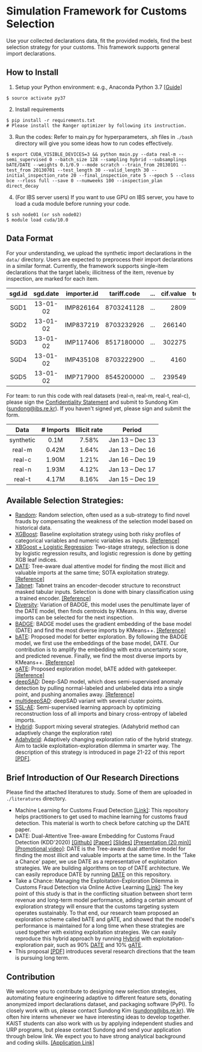 # Simulation Framework for Customs Selection 

Use your collected declarations data, fit the provided models, find the best selection strategy for your customs. 
This framework supports general import declarations. 



## How to Install  

1. Setup your Python environment: e.g., Anaconda Python 3.7 [[Guide]](https://docs.conda.io/projects/conda/en/latest/user-guide/tasks/manage-environments.html)
```
$ source activate py37 
```

2. Install requirements 
```
$ pip install -r requirements.txt
# Please install the Ranger optimizer by following its instruction.
```

3. Run the codes: Refer to main.py for hyperparameters, .sh files in `./bash` directory will give you some ideas how to run codes effectively. 
```
$ export CUDA_VISIBLE_DEVICES=3 && python main.py --data real-m --semi_supervised 0 --batch_size 128 --sampling hybrid --subsamplings bATE/DATE --weights 0.1/0.9 --mode scratch --train_from 20130101 --test_from 20130701 --test_length 30 --valid_length 30 --initial_inspection_rate 20 --final_inspection_rate 5 --epoch 5 --closs bce --rloss full --save 0 --numweeks 100 --inspection_plan direct_decay
```

4. (For IBS server users) If you want to use GPU on IBS server, you have to load a cuda module before running your code. 
```
$ ssh node01 (or ssh node02)
$ module load cuda/10.0
```


## Data Format
For your understanding, we upload the synthetic import declarations in the `data/` directory.
Users are expected to preprocess their import declarations in a similar format.
Currently, the framework supports single-item declarations that the target labels; illicitness of the item, revenue by inspection, are marked for each item.

|sgd.id|sgd.date  |importer.id| tariff.code| ... |cif.value|total.taxes|illicit|revenue|
|:----:|:--------:|:---------:|:----------:|:---:|--------:|----------:|:-----:|------:|
| SGD1 | 13-01-02 | IMP826164 |8703241128  | ... |2809     | 647       | 0     | 0     |
| SGD2 | 13-01-02 | IMP837219 |8703232926  | ... |266140   | 3262      | 0     | 0     |
| SGD3 | 13-01-02 | IMP117406 |8517180000  | ... |302275   | 5612      | 0     | 0     | 
| SGD4 | 13-01-02 | IMP435108 |8703222900  | ... |4160     | 514       | 0     | 0     |
| SGD5 | 13-01-02 | IMP717900 |8545200000  | ... |239549   | 397       | 1     | 980   |

For team: to run this code with real datasets (real-n, real-m, real-t, real-c), please sign the [Confidentiality Statement](./data/Confidentiality_Statement.docx) and submit to Sundong Kim (sundong@ibs.re.kr). If you haven't signed yet, please sign and submit the form.

|Data       |# Imports |Illicit rate| Period           |
|:---------:|:--------:|:----------:|:----------------:|
| synthetic | 0.1M     | 7.58%      | Jan 13 – Dec 13  |
| real-m    | 0.42M    | 1.64%      | Jan 13 – Dec 16  |
| real-c    | 1.90M    | 1.21%      | Jan 16 – Dec 19  |
| real-n    | 1.93M    | 4.12%      | Jan 13 – Dec 17  |
| real-t    | 4.17M    | 8.16%      | Jan 15 – Dec 19  |



## Available Selection Strategies:
* [Random](./query_strategies/random.py): Random selection, often used as a sub-strategy to find novel frauds by compensating the weakness of the selection model based on historical data. 
* [XGBoost](./query_strategies/xgb.py): Baseline exploitation strategy using both risky profiles of categorical variables and numeric variables as inputs. [[Reference]](https://xgboost.readthedocs.io/en/latest/python/python_api.html)
* [XBGoost + Logistic Regression](./query_strategies/xgb_lr.py): Two-stage strategy, selection is done by logistic regression results, and logistic regression is done by getting XGB leaf indices.
* [DATE](./query_strategies/DATE.py): Tree-aware dual attentive model for finding the most illicit and valuable imports at the same time; SOTA exploitation strategy. [[Reference]](https://bit.ly/kdd20-date)
* [Tabnet](./query_strategies/tabnet.py): Tabnet trains an encoder-decoder structure to reconstruct masked tabular inputs. Selection is done with binary classification using a trained encoder. [[Reference]](https://github.com/dreamquark-ai/tabnet)
* [Diversity](./query_strategies/diversity.py): Variation of BADGE, this model uses the penultimate layer of the DATE model, then finds centroids by KMeans. In this way, diverse imports can be selected for the next inspection.
* [BADGE](./query_strategies/badge.py): BADGE model uses the gradient embedding of the base model (DATE) and find the most diverse imports by KMeans++. [[Reference]](https://github.com/JordanAsh/badge)
* [bATE](./query_strategies/bATE.py): Proposed model for better exploration. By following the BADGE model, we first use the embeddings of the base model, DATE. Our contribution is to amplify the embedding with extra uncertainty score, and predicted revenue. Finally, we find the most diverse imports by KMeans++. [[Reference]](https://arxiv.org/abs/2010.14282)
* [gATE](./query_strategies/gATE.py): Proposed exploration model, bATE added with gatekeeper. [[Reference]](https://arxiv.org/abs/2010.14282)
* [deepSAD](./query_strategies/deepSAD.py): Deep-SAD model, which does semi-supervised anomaly detection by pulling normal-labeled and unlabeled data into a single point, and pushing anomalies away. [[Reference]](https://github.com/lukasruff/Deep-SAD-PyTorch)
* [multideepSAD](./query_strategies/multideepSAD.py): deepSAD variant with several cluster points.
* [SSL-AE](./query_strategies/ssl_ae.py): Semi-supervised learning approach by optimizing reconstruction loss of all imports and binary cross-entropy of labeled imports.
* [Hybrid](./query_strategies/hybrid.py): Support mixing several strategies. (Adahybrid method can adaptively change the exploration rate)
* [Adahybrid](./query_strategies/hybrid.py): Adaptively changing exploration ratio of the hybrid strategy. Aim to tackle exploitation-exploration dilemma in smarter way. The description of this strategy is introduced in page 21-22 of this report [[PDF]](./literatures/URP_Report_TungDuongMai.pdf).



## Brief Introduction of Our Research Directions
Please find the attached literatures to study. Some of them are uploaded in `./literatures` directory.
* Machine Learning for Customs Fraud Detection [[Link]](https://github.com/YSCHOI-github/Customs_Fraud_Detection): This repository helps practitioners to get used to machine learning for customs fraud detection. This material is worth to check before catching up the DATE paper.
* DATE: Dual-Attentive Tree-aware Embedding for Customs Fraud Detection (KDD'2020) [[Github]](https://bit.ly/kdd20-date) [[Paper]](https://dl.acm.org/doi/pdf/10.1145/3394486.3403339) [[Slides]](http://seondong.github.io/assets/papers/2020_KDD_DATE_slides.pdf) [[Presentation (20 min)]](https://youtu.be/S-29rTbvH6c) [[Promotional video]](https://youtu.be/YhfxCHBNM2g): DATE is the Tree-aware dual attentive model for finding the most illicit and valuable imports at the same time. In the 'Take a Chance' paper, we use DATE as a representative of exploitation strategies. We are building algorithms on top of DATE architecture. We can easily reproduce DATE by running [DATE](./query_strategies/DATE.py) on this repository.
* Take a Chance: Managing the Exploitation-Exploration Dilemma in Customs Fraud Detection via Online Active Learning [[Link]](https://arxiv.org/abs/2010.14282): The key point of this study is that in the conflicting situation between short term revenue and long-term model performance, adding a certain amount of exploration strategy will ensure that the customs targeting system operates sustainably. To that end, our research team proposed an exploration scheme called bATE and gATE, and showed that the model's performance is maintained for a long time when these strategies are used together with existing exploitation strategies. We can easily reproduce this hybrid approach by running [Hybrid](./query_strategies/hybrid.py) with exploitation-exploration pair, such as 90% [DATE](./query_strategies/DATE.py) and 10% [gATE](./query_strategies/gATE.py).
* This proposal [[PDF]](./literatures/YSF_proposal_Sundong_Lifelong_tabular_learning.pdf) introduces several research directions that the team is pursuing long term.


## Contribution
We welcome you to contribute to designing new selection strategies, automating feature engineering adaptive to different feature sets, donating anonymized import declarations dataset, and packaging software (PyPI). To closely work with us, please contact Sundong Kim (sundong@ibs.re.kr). We often hire interns whenever we have interesting ideas to develop together. KAIST students can also work with us by applying independent studies and URP programs, but please contact Sundong and send your application through below link. We expect you to have strong analytical background and coding skills. [[Application Link]](https://docs.google.com/forms/d/e/1FAIpQLSeoLB0DI_MET1pRuQu5dh-HIUaVwvr3CcGziL03_cPDC5HfCw/viewform)

